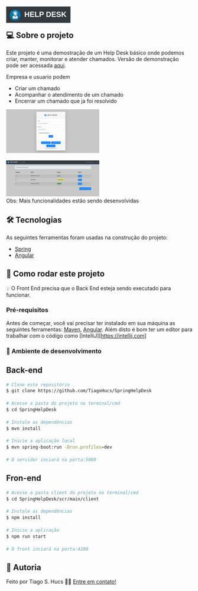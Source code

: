 <img src="git-assets/logo.png"  align="left" /><br><br>

## 💻 Sobre o projeto

Este projeto é uma demostração de um Help Desk básico onde podemos criar, manter, monitorar e atender chamados.
Versão de demonstração pode ser acessada  [aqui][linkDemo]. 

Empresa e usuario podem
- Criar um chamado
- Acompanhar o atendimento de um chamado
- Encerrar um chamado que ja foi resolvido

<div>
<img src="git-assets/login.png" width="50%"/>
</div><br>
<div>
<img src="git-assets/listagem.png" width="50%" />
</div>
Obs: Mais funcionalidades estão sendo desenvolvidas

## 🛠 Tecnologias

As seguintes ferramentas foram usadas na construção do projeto:

- [Spring][spring]
- [Angular][angular]

## 🚀 Como rodar este projeto

💡 O Front End precisa que o Back End esteja sendo executado para funcionar.

### Pré-requisitos

Antes de começar, você vai precisar ter instalado em sua máquina as seguintes ferramentas:
[Maven](https://maven.com), [Angular][angular]. 
Além disto é bom ter um editor para trabalhar com o código como [IntelliJ][https://intellij.com]

### 🎲 Ambiente de desenvolvimento

## Back-end

```bash
# Clone este repositório
$ git clone https://github.com/TiagoHucs/SpringHelpDesk

# Acesse a pasta do projeto no terminal/cmd
$ cd SpringHelpDesk

# Instale as dependências
$ mvn install

# Inicie a aplicação local
$ mvn spring-boot:run -Drun.profiles=dev

# O servidor inciará na porta:5000
```

## Fron-end

```bash
# Acesse a pasta client do projeto no terminal/cmd
$ cd SpringHelpDesk/scr/main/client

# Instale as dependências
$ npm install

# Inicie a aplicação
$ npm run start

# O front inciará na porta:4200
```


## 📝 Autoria

Feito por Tiago S. Hucs 👋🏽 [Entre em contato!](https://www.linkedin.com/in/tiagohucs/)

[spring]: https://spring.io/
[angular]: https://angular.io/
[linkDemo]: https://hucs-helpdesk.herokuapp.com/
